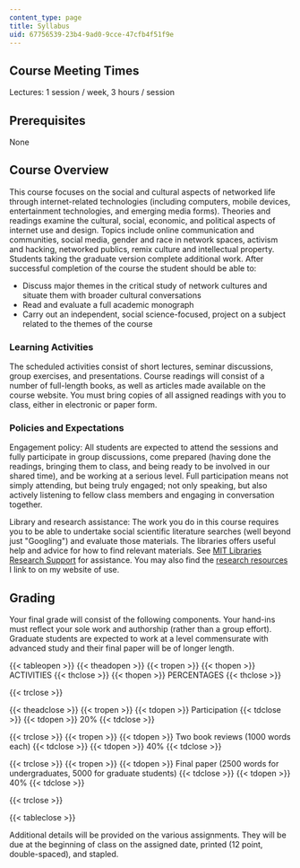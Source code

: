 ```yaml
---
content_type: page
title: Syllabus
uid: 67756539-23b4-9ad0-9cce-47cfb4f51f9e
---
```


Course Meeting Times
--------------------

Lectures: 1 session / week, 3 hours / session

Prerequisites
-------------

None

Course Overview
---------------

This course focuses on the social and cultural aspects of networked life through internet-related technologies (including computers, mobile devices, entertainment technologies, and emerging media forms). Theories and readings examine the cultural, social, economic, and political aspects of internet use and design. Topics include online communication and communities, social media, gender and race in network spaces, activism and hacking, networked publics, remix culture and intellectual property. Students taking the graduate version complete additional work. After successful completion of the course the student should be able to:

*   Discuss major themes in the critical study of network cultures and situate them with broader cultural conversations
*   Read and evaluate a full academic monograph
*   Carry out an independent, social science-focused, project on a subject related to the themes of the course

### Learning Activities

The scheduled activities consist of short lectures, seminar discussions, group exercises, and presentations. Course readings will consist of a number of full-length books, as well as articles made available on the course website. You must bring copies of all assigned readings with you to class, either in electronic or paper form.

### Policies and Expectations

Engagement policy: All students are expected to attend the sessions and fully participate in group discussions, come prepared (having done the readings, bringing them to class, and being ready to be involved in our shared time), and be working at a serious level. Full participation means not simply attending, but being truly engaged; not only speaking, but also actively listening to fellow class members and engaging in conversation together.

Library and research assistance: The work you do in this course requires you to be able to undertake social scientific literature searches (well beyond just "Googling") and evaluate those materials. The libraries offers useful help and advice for how to find relevant materials. See [MIT Libraries Research Support](http://libraries.mit.edu/research-support/) for assistance. You may also find the [research resources](http://tltaylor.com/teaching/research-resources-for-students/) I link to on my website of use.

Grading
-------

Your final grade will consist of the following components. Your hand-ins must reflect your sole work and authorship (rather than a group effort). Graduate students are expected to work at a level commensurate with advanced study and their final paper will be of longer length.

{{< tableopen >}}
{{< theadopen >}}
{{< tropen >}}
{{< thopen >}}
ACTIVITIES
{{< thclose >}}
{{< thopen >}}
PERCENTAGES
{{< thclose >}}

{{< trclose >}}

{{< theadclose >}}
{{< tropen >}}
{{< tdopen >}}
Participation
{{< tdclose >}}
{{< tdopen >}}
20%
{{< tdclose >}}

{{< trclose >}}
{{< tropen >}}
{{< tdopen >}}
Two book reviews (1000 words each)
{{< tdclose >}}
{{< tdopen >}}
40%
{{< tdclose >}}

{{< trclose >}}
{{< tropen >}}
{{< tdopen >}}
Final paper (2500 words for undergraduates, 5000 for graduate students)
{{< tdclose >}}
{{< tdopen >}}
40%
{{< tdclose >}}

{{< trclose >}}

{{< tableclose >}}

Additional details will be provided on the various assignments. They will be due at the beginning of class on the assigned date, printed (12 point, double-spaced), and stapled.